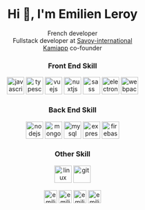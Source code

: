 <h1 align="center">Hi 👋, I'm Emilien Leroy</h1>
<p align="center">French developer<br> Fullstack developer at <a href="https://savoy-international.com">Savoy-international</a> <br> <a href="https://kamiapp.fr">Kamiapp</a> co-founder</p>

<h3 align="center">Front End Skill</h3>
<p align="center">
  <img src="https://devicons.github.io/devicon/devicon.git/icons/javascript/javascript-original.svg" alt="javascript" width="40" height="40"/> 
  <img src="https://devicons.github.io/devicon/devicon.git/icons/typescript/typescript-original.svg" alt="typescript" width="40" height="40"/>
  <img src="https://devicons.github.io/devicon/devicon.git/icons/vuejs/vuejs-original-wordmark.svg" alt="vuejs" width="40" height="40"/> 
  <img src="https://www.vectorlogo.zone/logos/nuxtjs/nuxtjs-icon.svg" alt="nuxtjs" width="40" height="40"/>  
  <img src="https://devicons.github.io/devicon/devicon.git/icons/sass/sass-original.svg" alt="sass" width="40" height="40"/> 
  <img src="https://devicons.github.io/devicon/devicon.git/icons/electron/electron-original.svg" alt="electron" width="40" height="40"/> 
  <img src="https://devicons.github.io/devicon/devicon.git/icons/webpack/webpack-original.svg" alt="webpack" width="40" height="40"/></p>
</p>

<h3 align="center">Back End Skill</h3>
<p align="center">
  <img src="https://devicons.github.io/devicon/devicon.git/icons/nodejs/nodejs-original-wordmark.svg" alt="nodejs" width="40" height="40"/> 
  <img src="https://devicons.github.io/devicon/devicon.git/icons/mongodb/mongodb-original-wordmark.svg" alt="mongodb" width="40" height="40"/> 
  <img src="https://devicons.github.io/devicon/devicon.git/icons/mysql/mysql-original-wordmark.svg" alt="mysql" width="40" height="40"/> 
  <img src="https://devicons.github.io/devicon/devicon.git/icons/express/express-original-wordmark.svg" alt="express" width="40" height="40"/> 
  <img src="https://www.vectorlogo.zone/logos/firebase/firebase-icon.svg" alt="firebase" width="40" height="40"/> 
</p>

<h3 align="center">Other Skill</h3>
<p align="center">
  <img src="https://devicons.github.io/devicon/devicon.git/icons/linux/linux-original.svg" alt="linux" width="40" height="40"/> 
  <img src="https://www.vectorlogo.zone/logos/git-scm/git-scm-icon.svg" alt="git" width="40" height="40"/> 
</p>

<p align="center">
<a href="https://codepen.io/emilienleroy" target="blank"><img align="center" src="https://cdn.jsdelivr.net/npm/simple-icons@3.0.1/icons/codepen.svg" alt="emilienleroy" height="30" width="30" /></a>
<a href="https://dev.to/emilienleroy" target="blank"><img align="center" src="https://cdn.jsdelivr.net/npm/simple-icons@3.0.1/icons/dev-dot-to.svg" alt="emilienleroy" height="30" width="30" /></a>
<a href="https://twitter.com/emilienleroyit" target="blank"><img align="center" src="https://cdn.jsdelivr.net/npm/simple-icons@3.0.1/icons/twitter.svg" alt="emilienleroyit" height="30" width="30" /></a>
<a href="https://linkedin.com/in/emilienleroy" target="blank"><img align="center" src="https://cdn.jsdelivr.net/npm/simple-icons@3.0.1/icons/linkedin.svg" alt="emilienleroy" height="30" width="30" /></a>
</p>
